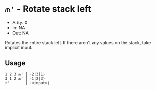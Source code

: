 # `⫙'` - Rotate stack left

- Arity: 0
- In: NA
- Out: NA

Rotates the entire stack left. If there aren't any values on the stack, take implicit input.

## Usage

```
1 2 3 ⫙' ║ ⟨2|3|1⟩
3 1 2 ⫙' ║ ⟨1|2|3⟩
⫙'       ║ ⟨<input>⟩
```
